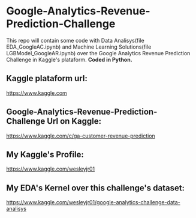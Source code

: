 # Google-Analytics-Revenue-Prediction-Challenge
This repo will contain some code with Data Analisys(file EDA_GoogleAC.ipynb) and Machine Learning Solutions(file LGBModel_GoogleAR.ipynb) over the Google Analytics Revenue Prediction Challenge in Kaggle's plataform. **Coded in Python.**

## Kaggle plataform url:
https://www.kaggle.com

## Google-Analytics-Revenue-Prediction-Challenge Url on Kaggle:
https://www.kaggle.com/c/ga-customer-revenue-prediction

## My Kaggle's Profile:
https://www.kaggle.com/wesleyjr01

## My EDA's Kernel over this challenge's dataset:
https://www.kaggle.com/wesleyjr01/google-analytics-challenge-data-analisys
